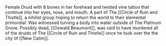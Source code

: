 Female Druid with 8 bones in her forehead and twisted vine tattoo that continue into her eyes, nose, and mouth. A part of The [[Circle of Ruin and Thistle]], a nihilist group hoping to return the world to their elemental primordial. Was witnessed turning a body into water outside of The Platinum Grove. Possibly dead, [[Oswald Beaumont]], was said to have murdered all of the druids of The [[Circle of Ruin and Thistle]] once he took over the the city of [[New Calim]].
